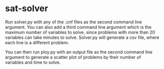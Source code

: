 # sat-solver

Run solver.py with any of the .cnf files as the second command line argument. You can also add a third command line argument which is the maximum number of variables to solve, since problems with more than 20 variables can take minutes to solve. Solver.py will generate a csv file, where each line is a different problem. 
 
You can then run ploy.py with an output file as the second command line argument to generate a scatter plot of problems by their number of variables and time to solve.
